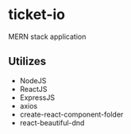 # ticket-io

MERN stack application

## Utilizes
- NodeJS
- ReactJS
- ExpressJS
- axios
- create-react-component-folder
- react-beautiful-dnd
